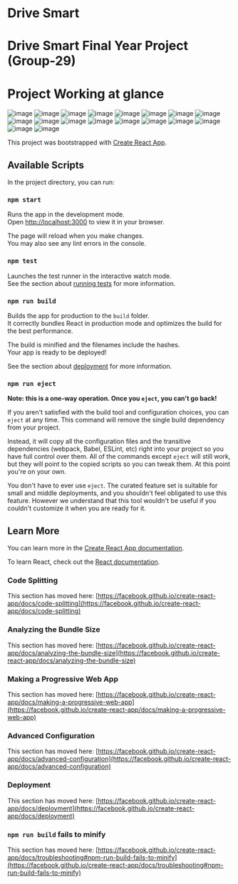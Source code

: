 # Drive Smart
# Drive Smart Final Year Project (Group-29)
# Project Working at glance
![image](https://github.com/ManasMishra09/DRIVE-SMART/assets/92935580/1ff09bf4-7a19-4566-b92b-715321dd752d)
![image](https://github.com/ManasMishra09/DRIVE-SMART/assets/92935580/00ebeaba-49a8-44ad-8787-817c8f304eb3)
![image](https://github.com/ManasMishra09/DRIVE-SMART/assets/92935580/3baabe2e-c145-44c2-a4d3-8dc04fece44e)
![image](https://github.com/ManasMishra09/DRIVE-SMART/assets/92935580/d1d23a30-296d-473a-bbd7-70c9cbac743f)
![image](https://github.com/ManasMishra09/DRIVE-SMART/assets/92935580/c5f6efd2-6b8d-4ce6-b689-bb8c1db65e70)
![image](https://github.com/ManasMishra09/DRIVE-SMART/assets/92935580/8bdaa504-0550-4a7a-9bf8-c520a645ff69)
![image](https://github.com/ManasMishra09/DRIVE-SMART/assets/92935580/4de08d41-77a2-44f9-b97f-8a46bd21ccda)
![image](https://github.com/ManasMishra09/DRIVE-SMART/assets/92935580/3c4d2c4c-8bce-4311-89a3-f7909aad6d5c)
![image](https://github.com/ManasMishra09/DRIVE-SMART/assets/92935580/a3039dbc-ba63-404a-95b4-90b2a7b5caa3)
![image](https://github.com/ManasMishra09/DRIVE-SMART/assets/92935580/ecffe155-f36b-44a8-96f7-2ff3cd5b1905)
![image](https://github.com/ManasMishra09/DRIVE-SMART/assets/92935580/cf45e25b-bcaf-4d3c-9d4b-01e846944d56)
![image](https://github.com/ManasMishra09/DRIVE-SMART/assets/92935580/9546109e-25a1-4ef4-86c5-a53b74501927)
![image](https://github.com/ManasMishra09/DRIVE-SMART/assets/92935580/fcce3e17-4d03-4067-92bb-337e25f9064b)
![image](https://github.com/ManasMishra09/DRIVE-SMART/assets/92935580/d3351de5-bbeb-471c-9d59-26a0757a3f0c)
![image](https://github.com/ManasMishra09/DRIVE-SMART/assets/92935580/fd015e38-aaf5-41ea-89ae-42c7563817fe)
![image](https://github.com/ManasMishra09/DRIVE-SMART/assets/92935580/3960eb6d-b7fb-4e56-a77b-dd8ccf75d069)
![image](https://github.com/ManasMishra09/DRIVE-SMART/assets/92935580/e1c927a1-4660-4367-af01-972fe552dc92)
![image](https://github.com/ManasMishra09/DRIVE-SMART/assets/92935580/70ee0fef-e9cd-41cf-8d39-46a3a687becf)

This project was bootstrapped with [Create React App](https://github.com/facebook/create-react-app).

## Available Scripts

In the project directory, you can run:

### `npm start`

Runs the app in the development mode.\
Open [http://localhost:3000](http://localhost:3000) to view it in your browser.

The page will reload when you make changes.\
You may also see any lint errors in the console.

### `npm test`

Launches the test runner in the interactive watch mode.\
See the section about [running tests](https://facebook.github.io/create-react-app/docs/running-tests) for more information.

### `npm run build`

Builds the app for production to the `build` folder.\
It correctly bundles React in production mode and optimizes the build for the best performance.

The build is minified and the filenames include the hashes.\
Your app is ready to be deployed!

See the section about [deployment](https://facebook.github.io/create-react-app/docs/deployment) for more information.

### `npm run eject`

**Note: this is a one-way operation. Once you `eject`, you can't go back!**

If you aren't satisfied with the build tool and configuration choices, you can `eject` at any time. This command will remove the single build dependency from your project.

Instead, it will copy all the configuration files and the transitive dependencies (webpack, Babel, ESLint, etc) right into your project so you have full control over them. All of the commands except `eject` will still work, but they will point to the copied scripts so you can tweak them. At this point you're on your own.

You don't have to ever use `eject`. The curated feature set is suitable for small and middle deployments, and you shouldn't feel obligated to use this feature. However we understand that this tool wouldn't be useful if you couldn't customize it when you are ready for it.

## Learn More

You can learn more in the [Create React App documentation](https://facebook.github.io/create-react-app/docs/getting-started).

To learn React, check out the [React documentation](https://reactjs.org/).

### Code Splitting

This section has moved here: [https://facebook.github.io/create-react-app/docs/code-splitting](https://facebook.github.io/create-react-app/docs/code-splitting)

### Analyzing the Bundle Size

This section has moved here: [https://facebook.github.io/create-react-app/docs/analyzing-the-bundle-size](https://facebook.github.io/create-react-app/docs/analyzing-the-bundle-size)

### Making a Progressive Web App

This section has moved here: [https://facebook.github.io/create-react-app/docs/making-a-progressive-web-app](https://facebook.github.io/create-react-app/docs/making-a-progressive-web-app)

### Advanced Configuration

This section has moved here: [https://facebook.github.io/create-react-app/docs/advanced-configuration](https://facebook.github.io/create-react-app/docs/advanced-configuration)

### Deployment

This section has moved here: [https://facebook.github.io/create-react-app/docs/deployment](https://facebook.github.io/create-react-app/docs/deployment)

### `npm run build` fails to minify

This section has moved here: [https://facebook.github.io/create-react-app/docs/troubleshooting#npm-run-build-fails-to-minify](https://facebook.github.io/create-react-app/docs/troubleshooting#npm-run-build-fails-to-minify)

